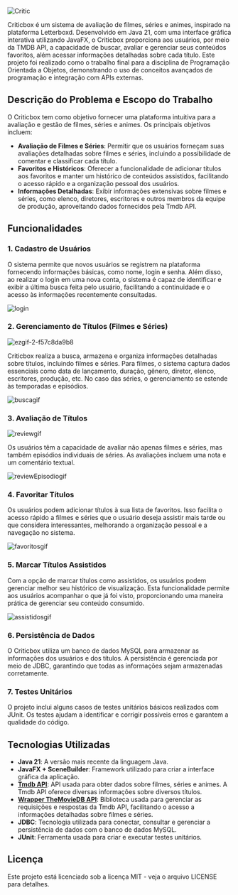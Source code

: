 
![Critic](https://github.com/user-attachments/assets/9b901343-bf75-46ca-ad26-c5abfe394310)

Criticbox é um sistema de avaliação de filmes, séries e animes, inspirado na plataforma Letterboxd. Desenvolvido em Java 21, com uma interface gráfica interativa utilizando JavaFX, o Criticbox proporciona aos usuários, por meio da TMDB API, a capacidade de buscar, avaliar e gerenciar seus conteúdos favoritos, além acessar informações detalhadas sobre cada título. Este projeto foi realizado como o trabalho final para a disciplina de Programação Orientada a Objetos, demonstrando o uso de conceitos avançados de programação e integração com APIs externas.

## Descrição do Problema e Escopo do Trabalho

O Criticbox tem como objetivo fornecer uma plataforma intuitiva para a avaliação e gestão de filmes, séries e animes. Os principais objetivos incluem:

- **Avaliação de Filmes e Séries**: Permitir que os usuários forneçam suas avaliações detalhadas sobre filmes e séries, incluindo a possibilidade de comentar e classificar cada título.
- **Favoritos e Históricos**: Oferecer a funcionalidade de adicionar títulos aos favoritos e manter um histórico de conteúdos assistidos, facilitando o acesso rápido e a organização pessoal dos usuários.
- **Informações Detalhadas**: Exibir informações extensivas sobre filmes e séries, como elenco, diretores, escritores e outros membros da equipe de produção, aproveitando dados fornecidos pela Tmdb API.

## Funcionalidades

### 1. Cadastro de Usuários

O sistema permite que novos usuários se registrem na plataforma fornecendo informações básicas, como nome, login e senha. Além disso, ao realizar o login em uma nova conta, o sistema é capaz de identificar e exibir a última busca feita pelo usuário, facilitando a continuidade e o acesso às informações recentemente consultadas.

![login](https://github.com/user-attachments/assets/a363740a-aacf-4dfd-baec-6080f0e4147b)


### 2. Gerenciamento de Títulos (Filmes e Séries)

![ezgif-2-f57c8da9b8](https://github.com/user-attachments/assets/1b732b70-a6aa-48ea-bf33-ba6ea4134198)


Criticbox realiza a busca, armazena e organiza informações detalhadas sobre títulos, incluindo filmes e séries. Para filmes, o sistema captura dados essenciais como data de lançamento, duração, gênero, diretor, elenco, escritores, produção, etc. No caso das séries, o gerenciamento se estende às temporadas e episódios.

![buscagif](https://github.com/user-attachments/assets/8227a35d-406b-458c-89fe-b0314640512b)

### 3. Avaliação de Títulos

![reviewgif](https://github.com/user-attachments/assets/21e07b42-faa8-4c4b-97a4-5fcb5cd1b4c9)

Os usuários têm a capacidade de avaliar não apenas filmes e séries, mas também episódios individuais de séries. As avaliações incluem uma nota e um comentário textual.

![reviewEpisodiogif](https://github.com/user-attachments/assets/cc03b9d5-f071-43e9-8c80-da66bc6c3892)


### 4. Favoritar Títulos

Os usuários podem adicionar títulos à sua lista de favoritos. Isso facilita o acesso rápido a filmes e séries que o usuário deseja assistir mais tarde ou que considera interessantes, melhorando a organização pessoal e a navegação no sistema.

![favoritosgif](https://github.com/user-attachments/assets/eed0d439-e8eb-4d0e-8226-937e9545bc30)

### 5. Marcar Títulos Assistidos

Com a opção de marcar títulos como assistidos, os usuários podem gerenciar melhor seu histórico de visualização. Esta funcionalidade permite aos usuários acompanhar o que já foi visto, proporcionando uma maneira prática de gerenciar seu conteúdo consumido.

![assistidosgif](https://github.com/user-attachments/assets/7b50fde9-607e-44f8-8cdb-24e6e7d7c86c)

### 6. Persistência de Dados

O Criticbox utiliza um banco de dados MySQL para armazenar as informações dos usuários e dos títulos. A persistência é gerenciada por meio de JDBC, garantindo que todas as informações sejam armazenadas corretamente.

### 7. Testes Unitários

O projeto inclui alguns casos de testes unitários básicos realizados com JUnit. Os testes ajudam a identificar e corrigir possíveis erros e garantem a qualidade do código.

## Tecnologias Utilizadas

- **Java 21**: A versão mais recente da linguagem Java.
- **JavaFX + SceneBuilder**: Framework utilizado para criar a interface gráfica da aplicação.
- [**Tmdb API**](https://developer.themoviedb.org/docs/getting-started): API usada para obter dados sobre filmes, séries e animes. A Tmdb API oferece diversas informações sobre diversos títulos.
- [**Wrapper TheMovieDB API**](https://github.com/c-eg/themoviedbapi): Biblioteca usada para gerenciar as requisições e respostas da Tmdb API, facilitando o acesso a informações detalhadas sobre filmes e séries.
- **JDBC**: Tecnologia utilizada para conectar, consultar e gerenciar a persistência de dados com o banco de dados MySQL.
- **JUnit**: Ferramenta usada para criar e executar testes unitários.

## Licença

Este projeto está licenciado sob a licença MIT - veja o arquivo LICENSE para detalhes.
